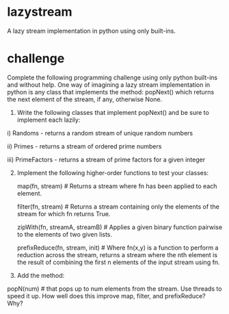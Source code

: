 lazystream
==========

A lazy stream implementation in python using only built-ins.


challenge
=========
Complete the following programming challenge using only python built-ins and without help.
One way of imagining a lazy stream implementation in python is any class that implements the method: popNext() which returns the next element of the stream, if any, otherwise None.

1. Write the following classes that implement popNext() and be sure to implement each lazily:
  
  i) Randoms - returns a random stream of unique random numbers 
  
  ii) Primes - returns a stream of ordered prime numbers
  
  iii) PrimeFactors - returns a stream of prime factors for a given integer 

2. Implement the following higher-order functions to test your classes: 

    map(fn, stream) # Returns a stream where fn has been applied to each element. 

    filter(fn, stream) # Returns a stream containing only the elements of the stream for which fn returns True. 

    zipWith(fn, streamA, streamB) # Applies a given binary function pairwise to the elements of two given lists.

    prefixReduce(fn, stream, init) # Where fn(x,y) is a function to perform a reduction across the stream, returns a stream where the nth element is the result of combining the first n elements of the input stream using fn.

3. Add the method: 

  popN(num) # that pops up to num elements from the stream. Use threads to speed it up. How well does this improve map, filter, and prefixReduce? Why?
